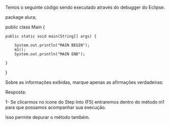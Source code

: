 Temos o seguinte código sendo executado através do debugger do Eclipse.

package alura;

public class Main {

    public static void main(String[] args) {

        System.out.println("MAIN BEGIN");
        m1();
        System.out.println("MAIN END");

    }

}


Sobre as informações exibidas, marque apenas as afirmações verdadeiras:

Resposta:

1- Se clicarmos no ícone do Step Into (F5) entraremos dentro do método m1 para que possamos acompanhar sua execução.


Isso permite depurar o método também.
